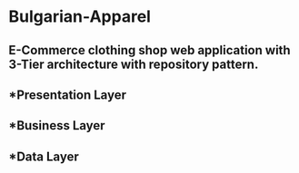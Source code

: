 # Bulgarian-Apparel
E-Commerce clothing shop web application with 3-Tier architecture with repository pattern.
-
*Presentation Layer
-
*Business Layer
-
*Data Layer
-
